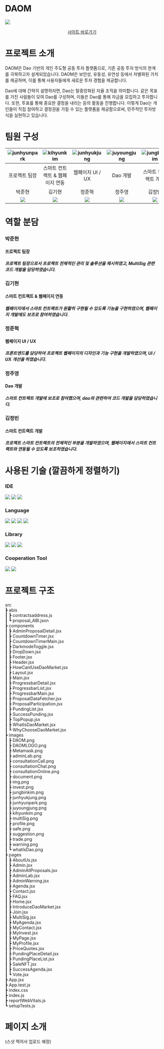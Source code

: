 # DAOM

<img src="https://github.com/daomarket4/daomarket/assets/148733543/17a66737-4d2d-45ec-9b59-0c8625eb7ee3" />

<p align="center">
  <a href="https://daomarket.vercel.app/">사이트 바로가기</a>
</p>

# 프로젝트 소개

DAOM은 Dao 기반의 개인 주도형 공동 투자 플랫폼으로, 기존 공동 투자 방식의 한계를 극복하고자 설계되었습니다. DAOM은 보안성, 유동성, 유연성 등에서 차별화된 가치를 제공하며, 이를 통해 사용자들에게 새로운 투자 경험을 제공합니다.

Dao에 대해 간략히 설명하자면, Dao는 탈중앙화된 자율 조직을 의미합니다. 같은 목표를 가진 사람들이 모여 Dao를 구성하며, 이들은 Dao를 통해 자금을 모집하고 투자합니다. 또한, 투표를 통해 중요한 결정을 내리는 등의 활동을 진행합니다. 이렇게 Dao는 개인들이 직접 참여하고 결정권을 가질 수 있는 플랫폼을 제공함으로써, 민주적인 투자방식을 실현하고 있습니다.

# 팀원 구성

|         ![junhyunpark](https://github.com/daomarket4/daomarket/assets/148733543/fa9ab16e-d319-4e89-a1f5-1711892098b5)          |           ![kihyunkim](https://github.com/daomarket4/daomarket/assets/148733543/0993c53f-357f-4c7f-b6ab-adcbaf2a9f63)           |           ![junhyukjung](https://github.com/daomarket4/daomarket/assets/148733543/88497334-d234-4a8e-b950-e751855ad305)           |          ![juyoungjung](https://github.com/daomarket4/daomarket/assets/148733543/89db5764-ec80-41be-9415-3e38b20bb9b0)          |           ![jungbinkim](https://github.com/daomarket4/daomarket/assets/148733543/200867c3-ace1-4fca-bc62-19b0f585784d)           |
| :----------------------------------------------------------------------------------------------------------------------------: | :-----------------------------------------------------------------------------------------------------------------------------: | :-------------------------------------------------------------------------------------------------------------------------------: | :-----------------------------------------------------------------------------------------------------------------------------: | :------------------------------------------------------------------------------------------------------------------------------: |
|                                                         프로젝트 팀장                                                          |                                                 스마트 컨트랙트 & 웹페이지 연동                                                 |                                                         웹페이지 UI / UX                                                          |                                                            Dao 개발                                                             |                                                       스마트 컨트랙트 개발                                                       |
|                                                             박준현                                                             |                                                             김기현                                                              |                                                              정준혁                                                               |                                                             정주영                                                              |                                                              김정빈                                                              |
| [<img src="https://img.shields.io/badge/Github-181717?style=flat&logo=github&logoColor=white" />](https://github.com/parkliam) | [<img src="https://img.shields.io/badge/Github-181717?style=flat&logo=github&logoColor=white" />](https://github.com/rootel123) | [<img src="https://img.shields.io/badge/Github-181717?style=flat&logo=github&logoColor=white" />](https://github.com/JUNHYUKJUNG) | [<img src="https://img.shields.io/badge/Github-181717?style=flat&logo=github&logoColor=white" />](https://github.com/wndud5814) | [<img src="https://img.shields.io/badge/Github-181717?style=flat&logo=github&logoColor=white" />](https://github.com/nanamingg/) |

# 역할 분담

### 박준현

#### 프로젝트 팀장

##### 프로젝트 팀장으로서 프로젝트 전체적인 관리 및 솔루션을 제시하였고, MultiSig 관련 코드 개발을 담당하였습니다.

### 김기현

#### 스마트 컨트랙트 & 웹페이지 연동

##### 웹페이지에서 스마트 컨트랙트가 원활히 구현될 수 있도록 기능을 구현하였으며, 웹페이지 개발에도 보조로 참여하였습니다.

### 정준혁

#### 웹페이지 UI / UX

##### 프론트엔드를 담당하여 프로젝트 웹페이지의 디자인과 기능 구현을 개발하였으며, UI / UX 개선을 하였습니다.

### 정주영

#### Dao 개발

##### 스마트 컨트랙트 개발에 보조로 참여했으며, dao와 관련하여 코드 개발을 담당하였습니다.

### 김정빈

#### 스마트 컨트랙트 개발

##### 프로젝트 스마트 컨트랙트의 전체적인 부분을 개발하였으며, 웹페이지에서 스마트 컨트랙트와 연동될 수 있도록 보조하였습니다.

# 사용된 기술 (깔끔하게 정렬하기)

### IDE

<div align="left">
	<img src="https://img.shields.io/badge/VisualStudio Code-007ACC?style=flat&logo=visualstudiocode&logoColor=white" />
	<img src="https://img.shields.io/badge/Truffle-5B474D?style=flat&logo=crunchyroll&logoColor=white" />
	<img src="https://img.shields.io/badge/Ganache-E4A562?style=flat&logo=task&logoColor=white" />
</div>

### Language

<div align="left">
	<img src="https://img.shields.io/badge/JavaScript-F7DF1E?style=flat&logo=javascript&logoColor=white" />
	<img src="https://img.shields.io/badge/HTML5-E34F26?style=flat&logo=html5&logoColor=white" />
	<img src="https://img.shields.io/badge/CSS3-1572B6?style=flat&logo=css3&logoColor=white" />
	<img src="https://img.shields.io/badge/Solidity-363636?style=flat&logo=solidity&logoColor=white" />
</div>

### Library

<div align="left">
	<img src="https://img.shields.io/badge/React Code-61DAFB?style=flat&logo=react&logoColor=white" />
	<img src="https://img.shields.io/badge/Tailwind-06B6D4?style=flat&logo=tailwindcss&logoColor=white" />
	<img src="https://img.shields.io/badge/Web3.js-F16822?style=flat&logo=web3dotjs&logoColor=white" />
</div>

### Cooperation Tool

<img src="https://img.shields.io/badge/Github-181717?style=flat&logo=github&logoColor=white" />
<img src="https://img.shields.io/badge/Discord-5865F2?style=flat&logo=discord&logoColor=white" />

# 프로젝트 구조

src  
 ┣ abis  
 ┃ ┣ contractsaddress.js  
 ┃ ┗ proposal_ABI.json  
 ┣ components  
 ┃ ┣ AdminProposalDetail.jsx  
 ┃ ┣ CountdownTimer.jsx  
 ┃ ┣ CountdownTimerMain.jsx  
 ┃ ┣ DarkmodeToggle.jsx  
 ┃ ┣ DropDown.jsx  
 ┃ ┣ Footer.jsx  
 ┃ ┣ Header.jsx  
 ┃ ┣ HowCanIUseDaoMarket.jsx  
 ┃ ┣ Layout.jsx  
 ┃ ┣ Main.jsx  
 ┃ ┣ ProgressbarDetail.jsx  
 ┃ ┣ ProgressbarList.jsx  
 ┃ ┣ ProgressbarMain.jsx  
 ┃ ┣ ProposalDataFetcher.jsx  
 ┃ ┣ ProposalParticipation.jsx  
 ┃ ┣ PundingList.jsx  
 ┃ ┣ SuccessPunding.jsx  
 ┃ ┣ TopPopup.jsx  
 ┃ ┣ WhatIsDaoMarket.jsx  
 ┃ ┗ WhyChooseDaoMarket.jsx  
 ┣ images  
 ┃ ┣ DAOM.png  
 ┃ ┣ DAOMLOGO.png  
 ┃ ┣ Metamask.png  
 ┃ ┣ adminLab.png  
 ┃ ┣ consultationCall.png  
 ┃ ┣ consultationChat.png  
 ┃ ┣ consultationOnline.png  
 ┃ ┣ document.png  
 ┃ ┣ img.png  
 ┃ ┣ invest.png  
 ┃ ┣ jungbinkim.png  
 ┃ ┣ junhyukjung.png  
 ┃ ┣ junhyunpark.png  
 ┃ ┣ juyoungjung.png  
 ┃ ┣ kihyunkim.png  
 ┃ ┣ multiSig.png  
 ┃ ┣ profile.png  
 ┃ ┣ safe.png  
 ┃ ┣ suggestion.png  
 ┃ ┣ trade.png  
 ┃ ┣ warning.png  
 ┃ ┗ whatIsDao.png  
 ┣ pages  
 ┃ ┣ AboutUs.jsx  
 ┃ ┣ Admin.jsx  
 ┃ ┣ AdminAllProposals.jsx  
 ┃ ┣ AdminLab.jsx  
 ┃ ┣ AdminWarning.jsx  
 ┃ ┣ Agenda.jsx  
 ┃ ┣ Contact.jsx  
 ┃ ┣ FAQ.jsx  
 ┃ ┣ Home.jsx  
 ┃ ┣ IntroduceDaoMarket.jsx  
 ┃ ┣ Join.jsx  
 ┃ ┣ MultiSig.jsx  
 ┃ ┣ MyAgenda.jsx  
 ┃ ┣ MyContact.jsx  
 ┃ ┣ MyInvest.jsx  
 ┃ ┣ MyPage.jsx  
 ┃ ┣ MyProfile.jsx  
 ┃ ┣ PriceQuotes.jsx  
 ┃ ┣ PundingPlaceDetail.jsx  
 ┃ ┣ PundingPlaceList.jsx  
 ┃ ┣ SaleNFT.jsx  
 ┃ ┣ SuccessAgenda.jsx  
 ┃ ┗ Vote.jsx  
 ┣ App.jsx  
 ┣ App.test.js  
 ┣ index.css  
 ┣ index.js  
 ┣ reportWebVitals.js  
 ┗ setupTests.js

# 페이지 소개

(스샷 찍어서 업로드 예정)
